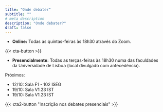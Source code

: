 ```yaml
---
title: "Onde debater"
subtitle: ""
# meta description
description: "Onde debater?"
draft: false
---
```


* **Online:** Todas as quintas-feiras às 18h30 através do Zoom.

{{< cta-button >}}
<br>


* **Presencialmente:** Todas as terças-feiras às 18h30 numa das faculdades da Universidade de Lisboa (local divulgado com antecedência).

Próximos:

* 12/10: Sala F1 - 102 ISEG
* 19/10: Sala V1.23 IST
* 19/10: Sala V1.23 IST
 
{{< cta2-button "Inscrição nos debates presenciais" >}}


